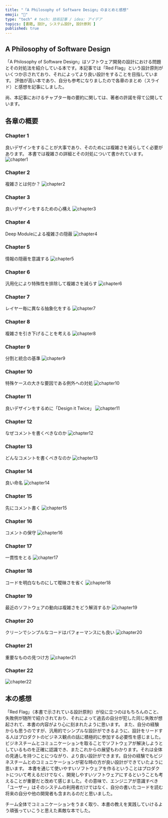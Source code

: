 ```yaml
---
title: "「A Philosophy of Software Design」のまとめと感想"
emoji: "🎨"
type: "tech" # tech: 技術記事 / idea: アイデア
topics: [書籍, 設計, システム設計, 設計原則 ]
published: true
---
```


## A Philosophy of Software Design
「A Philosophy of Software Design」はソフトウェア開発の設計における問題とその対処法を紹介している本です。本記事では「Red Flag」という設計原則がいくつか示されており、それによってより良い設計をすることを目指しています。
評価が高い本であり、自分も参考になりましたので各章のまとめ（スライド）と感想を記事にしました。

尚、本記事におけるチャプター毎の要約に関しては、著者の許諾を得て公開しています。

## 各章の概要

### Chapter 1
良いデザインをすることが大事であり、そのためには複雑さを減らしてく必要があります。
本書では複雑さの詳細とその対処について書かれています。
![chapter1](/images/APOSD-001.png)

### Chapter 2
複雑さとは何か？
![chapter2](/images/APOSD-002.png)

### Chapter 3
良いデザインをするための心構え
![chapter3](/images/APOSD-003.png)

### Chapter 4
Deep Moduleによる複雑さの隠蔽
![chapter4](/images/APOSD-004.png)

### Chapter 5
情報の隠蔽を意識する
![chapter5](/images/APOSD-005.png)

### Chapter 6
汎用化により特殊性を排除して複雑さを減らす
![chapter6](/images/APOSD-006.png)

### Chapter 7
レイヤー毎に異なる抽象化をする
![chapter7](/images/APOSD-007.png)

### Chapter 8
複雑さを引き下げることを考える
![chapter8](/images/APOSD-008.png)

### Chapter 9
分割と統合の基準
![chapter9](/images/APOSD-009.png)

### Chapter 10
特殊ケースの大きな要因である例外への対処
![chapter10](/images/APOSD-010.png)

### Chapter 11
良いデザインをするめに「Design it Twice」
![chapter11](/images/APOSD-011.png)

### Chapter 12
なぜコメントを書くべきなのか
![chapter12](/images/APOSD-012.png)

### Chapter 13
どんなコメントを書くべきなのか
![chapter13](/images/APOSD-013.png)

### Chapter 14

良い命名
![chapter14](/images/APOSD-014.png)

### Chapter 15
先にコメント書く
![chapter15](/images/APOSD-015.png)

### Chapter 16
コメントの保守
![chapter16](/images/APOSD-016.png)

### Chapter 17
一貫性をとる
![chapter17](/images/APOSD-017.png)

### Chapter 18
コードを明白なものにして曖昧さを省く
![chapter18](/images/APOSD-018.png)

### Chapter 19
最近のソフトウェアの動向は複雑さをどう解消するか
![chapter19](/images/APOSD-019.png)

### Chapter 20
クリーンでシンプルなコードはパフォーマンスにも良い
![chapter20](/images/APOSD-020.png)

### Chapter 21
重要なものの見つけ方
![chapter21](/images/APOSD-021.png)

### Chapter 22
![chapter22](/images/APOSD-022.png)

## 本の感想

「Red Flag」（本書で示されている設計原則）が役に立つのはもちろんのこと、失敗例が随所で紹介されており、それによって過去の自分が犯した同じ失敗が想起されて、本書の内容がより心に刻まれたように思います。
また、自分の経験からも思うのですが、汎用的でシンプルな設計ができるように、設計をリードする人はプロダクトのビジネス観点の話に積極的に参加する必要性を感じました。ビジネスチームとコミュニケーションを取ることでソフトウェアが解決しようとしているものを正確に認識でき、またこれからの展望もわかります。それは全体の見通しを持つことにつながり、より良い設計ができます。自分の経験でもビジネスチームとのコミュニケーションが密な時の方が良い設計ができていたように思います。
本書を通じて使いやすいソフトウェアを作るということはプロダクトについて考えるだけでなく、開発しやすいソフトウェアにするということも考えることが重要だと改めて感じました。その意味で、エンジニアが意識すべき「ユーザー」はそのシステムの利用者だけではなく、自分の書いたコードを読む将来の自分や他の開発者も含まれるのだと思いました。

チーム全体でコミュニケーションをうまく取り、本書の教えを実践していけるよう頑張っていこうと思えた素敵な本でした。